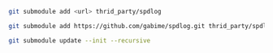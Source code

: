 
```sh
git submodule add <url> thrid_party/spdlog
```

```sh
git submodule add https://github.com/gabime/spdlog.git thrid_party/spdlog
```

```sh
git submodule update --init --recursive
```
